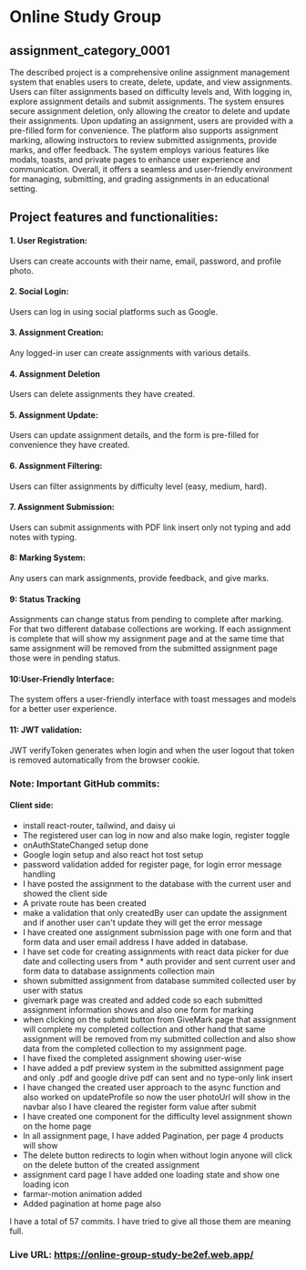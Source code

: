 # Online Study Group

## assignment_category_0001
The described project is a comprehensive online assignment management system that enables users to create, delete, update, and view assignments. Users can filter assignments based on difficulty levels and, With logging in, explore assignment details and submit assignments. The system ensures secure assignment deletion, only allowing the creator to delete and update their assignments. Upon updating an assignment, users are provided with a pre-filled form for convenience. The platform also supports assignment marking, allowing instructors to review submitted assignments, provide marks, and offer feedback. The system employs various features like modals, toasts, and private pages to enhance user experience and communication. Overall, it offers a seamless and user-friendly environment for managing, submitting, and grading assignments in an educational setting.

## Project features and functionalities:

#### 1. User Registration: 
Users can create accounts with their name, email, password, and profile photo.

#### 2.	Social Login: 
Users can log in using social platforms such as Google.

#### 3. Assignment Creation: 
Any logged-in user can create assignments with various details.

#### 4.	Assignment Deletion
Users can delete assignments they have created.

#### 5.	Assignment Update: 
Users can update assignment details, and the form is pre-filled for convenience they have created.

#### 6.	Assignment Filtering: 
Users can filter assignments by difficulty level (easy, medium, hard).

#### 7.	Assignment Submission:
Users can submit assignments with PDF link insert only not typing and add notes with typing.

#### 8: Marking System: 
Any users can mark assignments, provide feedback, and give marks.

#### 9: Status Tracking
Assignments can change status from pending to complete after marking. For that two different database collections are working. If each assignment is complete that will show my assignment page and at the same time that same assignment will be removed from the submitted assignment page those were in pending status.

#### 10:User-Friendly Interface:
The system offers a user-friendly interface with toast messages and models for a better user experience.

#### 11: JWT validation:
JWT verifyToken generates when login and when the user logout that token is removed automatically from the browser cookie.



### Note: Important GitHub commits:
#### Client side:
* install react-router, tailwind, and daisy ui
* The registered user can log in now and also make login, register toggle
* onAuthStateChanged setup done
* Google login setup and also react hot tost setup
* password validation added for register page, for login error message handling
* I have posted the assignment to the database with the current user and showed the client side
* A private route has been created
* make a validation that only createdBy user can update the assignment and if another user can't update they will get the error message
* I have created one assignment submission page with one form and that form data and user email address I have added in database.
* I have set code for creating assignments with react data picker for due date and collecting users from * auth provider and sent current user and form data to database assignments collection main
* shown submitted assignment from database summited collected user by user with status
* givemark page was created and added code so each submitted assignment information shows and also one form for marking
* when clicking on the submit button from GiveMark page that assignment will complete my completed collection and other hand that same assignment will be removed from my submitted collection and also show data from the completed collection to my assignment page.
* I have fixed the completed assignment showing user-wise
* I have added a pdf preview system in the submitted assignment page and only .pdf and google drive pdf can sent and no type-only link insert
* I have changed the created user approach to the async function and also worked on updateProfile so now the user photoUrl will show in the navbar also I have cleared the register form value after submit
* I have created one component for the difficulty level assignment shown on the home page
* In all assignment page, I have added Pagination, per page 4 products will show
* The delete button redirects to login when without login anyone will click on the delete button of the created assignment
* assignment card page I have added one loading state and show one loading icon
* farmar-motion animation added
* Added pagination at home page also

I have a total of 57 commits. I have tried to give all those them are meaning full. 

### Live URL: https://online-group-study-be2ef.web.app/
